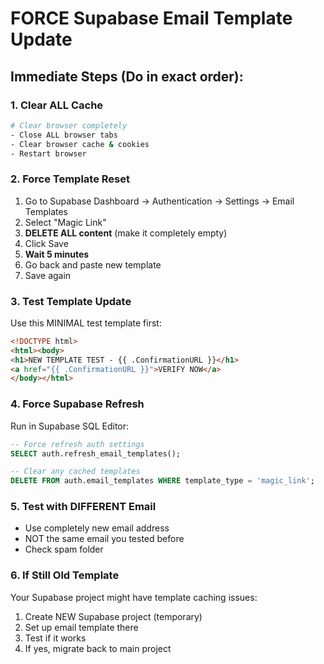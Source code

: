 # FORCE Supabase Email Template Update

## Immediate Steps (Do in exact order):

### 1. Clear ALL Cache
```bash
# Clear browser completely
- Close ALL browser tabs
- Clear browser cache & cookies
- Restart browser
```

### 2. Force Template Reset
1. Go to Supabase Dashboard → Authentication → Settings → Email Templates
2. Select "Magic Link" 
3. **DELETE ALL content** (make it completely empty)
4. Click Save
5. **Wait 5 minutes**
6. Go back and paste new template
7. Save again

### 3. Test Template Update
Use this MINIMAL test template first:

```html
<!DOCTYPE html>
<html><body>
<h1>NEW TEMPLATE TEST - {{ .ConfirmationURL }}</h1>
<a href="{{ .ConfirmationURL }}">VERIFY NOW</a>
</body></html>
```

### 4. Force Supabase Refresh
Run in Supabase SQL Editor:
```sql
-- Force refresh auth settings
SELECT auth.refresh_email_templates();

-- Clear any cached templates
DELETE FROM auth.email_templates WHERE template_type = 'magic_link';
```

### 5. Test with DIFFERENT Email
- Use completely new email address
- NOT the same email you tested before
- Check spam folder

### 6. If Still Old Template
Your Supabase project might have template caching issues:
1. Create NEW Supabase project (temporary)
2. Set up email template there
3. Test if it works
4. If yes, migrate back to main project